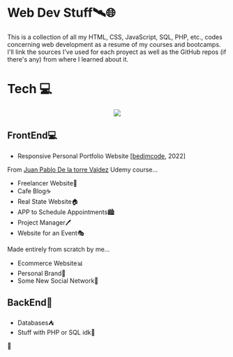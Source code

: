 # Web Dev Stuff🛰️🌐

This is a collection of all my HTML, CSS, JavaScript, SQL, PHP, etc., codes concerning web development as a resume of my courses and bootcamps. I'll link the sources I've used for each proyect as well as the GitHub repos (if there's any) from where I learned about it.

# Tech 💻
<p align="center">
  <a href="https://skillicons.dev">
    <img src="https://skillicons.dev/icons?i=html,css,javascript&theme=light&perline=3"/>
  </a>
</p>

## FrontEnd💻
- Responsive Personal Portfolio Website [[bedimcode](https://github.com/bedimcode), 2022]

From [Juan Pablo De la torre Valdez](https://www.udemy.com/course/desarrollo-web-completo-con-html5-css3-js-php-y-mysql/#instructor-1) Udemy course...
- Freelancer Website💼
- Cafe Blog☕️
- Real State Website🏠
- APP to Schedule Appointments🏙️
- Project Manager🖊️
- Website for an Event🎭

Made entirely from scratch by me...

- Ecommerce Website📊
- Personal Brand📍
- Some New Social Network🦄

## BackEnd🎈
- Databases⛺️
- Stuff with PHP or SQL idk🐬

🦉